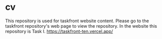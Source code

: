 # cv

This repository is used for taskfront website content. Please go to the taskfront repository's web page to view the repository. In the website this repository is Task I. https://taskfront-ten.vercel.app/
